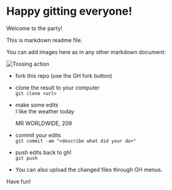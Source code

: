 # Happy gitting everyone!

Welcome to the party!

This is markdown readme file.

You can add images here as in any other markdown document:

![Tossing action](olallie.jpg)

* fork this repo (use the GH fork button)
* clone the result to your computer  
  `git clone <url>`
* make some edits  
  I like the weather today
  
  MR WORLDWIDE, 209
* commit your edits  
  `git commit -am "<describe what did your do>"`
* push edits back to gh!  
  `git push`
* You can also upload the changed files through GH menus.

Have fun!
